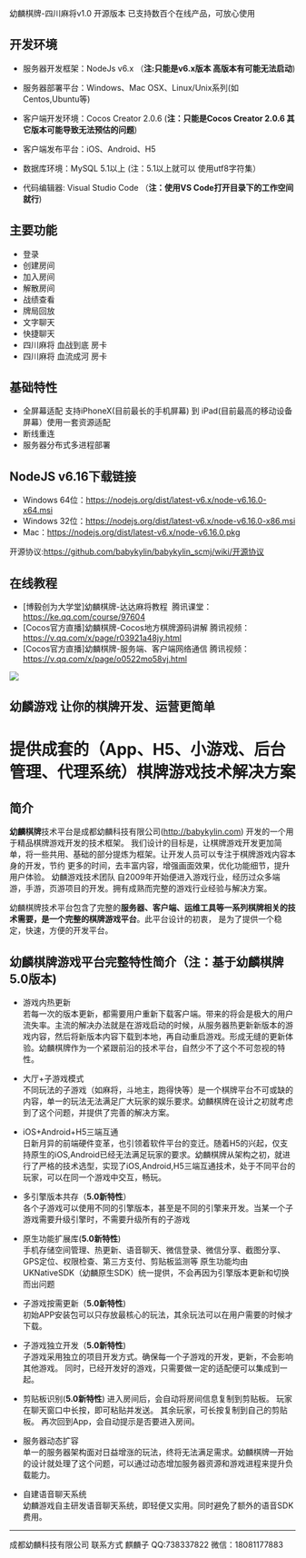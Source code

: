 幼麟棋牌-四川麻将v1.0 开源版本  已支持数百个在线产品，可放心使用



**开发环境**
---
- 服务器开发框架：NodeJs v6.x （**注:只能是v6.x版本 高版本有可能无法启动**)

- 服务器部署平台：Windows、Mac OSX、Linux/Unix系列(如 Centos,Ubuntu等)

- 客户端开发环境：Cocos Creator 2.0.6 (**注：只能是Cocos Creator 2.0.6 其它版本可能导致无法预估的问题**)

- 客户端发布平台：iOS、Android、H5

- 数据库环境：MySQL 5.1以上 (注：5.1以上就可以 使用utf8字符集）

- 代码编辑器: Visual Studio Code （**注：使用VS Code打开目录下的工作空间就行**)


**主要功能**  
---
- 登录  
- 创建房间  
- 加入房间  
- 解散房间  
- 战绩查看  
- 牌局回放  
- 文字聊天  
- 快捷聊天  
- 四川麻将 血战到底 房卡  
- 四川麻将 血流成河 房卡  

**基础特性**
---
- 全屏幕适配 支持iPhoneX(目前最长的手机屏幕) 到 iPad(目前最高的移动设备屏幕）使用一套资源适配  
- 断线重连  
- 服务器分布式多进程部署  

**NodeJS v6.16下载链接**
---
- Windows 64位：https://nodejs.org/dist/latest-v6.x/node-v6.16.0-x64.msi  
- Windows 32位：https://nodejs.org/dist/latest-v6.x/node-v6.16.0-x86.msi  
- Mac：https://nodejs.org/dist/latest-v6.x/node-v6.16.0.pkg  

开源协议:<https://github.com/babykylin/babykylin_scmj/wiki/开源协议>

在线教程
---
- [博毅创为大学堂]幼麟棋牌-达达麻将教程  腾讯课堂：https://ke.qq.com/course/97604  
- [Cocos官方直播]幼麟棋牌-Cocos地方棋牌源码讲解 腾讯视频：https://v.qq.com/x/page/r03921a48jy.html  
- [Cocos官方直播]幼麟棋牌-服务端、客户端网络通信 腾讯视频：https://v.qq.com/x/page/o0522mo58vj.html  

   
![](http://babykylin.com/bk.png)

幼麟游戏 让你的棋牌开发、运营更简单
---
提供成套的（App、H5、小游戏、后台管理、代理系统）棋牌游戏技术解决方案 
====

简介
---

  **幼麟棋牌**技术平台是成都幼麟科技有限公司(http://babykylin.com) 开发的一个用于精品棋牌游戏开发的技术框架。
我们设计的目标是，让棋牌游戏开发更加简单，将一些共用、基础的部分提炼为框架。让开发人员可以专注于棋牌游戏内容本身的开发，节约
更多的时间，去丰富内容，增强画面效果，优化功能细节，提升用户体验。
幼麟游戏技术团队 自2009年开始便进入游戏行业，经历过众多端游，手游，页游项目的开发。拥有成熟而完整的游戏行业经验与解决方案。

幼麟棋牌技术平台包含了完整的**服务器、客户端、运维工具等一系列棋牌相关的技术需要，是一个完整的棋牌游戏平台**。此平台设计的初衷，
是为了提供一个稳定，快速，方便的开发平台。

幼麟棋牌游戏平台完整特性简介（注：基于幼麟棋牌5.0版本)
---
- 游戏内热更新  
 若每一次的版本更新，都需要用户重新下载客户端。带来的将会是极大的用户流失率。主流的解决办法就是在游戏启动的时候，从服务器热更新新版本的游戏内容，然后将新版本内容下载到本地，再自动重启游戏。形成无缝的更新体验。幼麟棋牌作为一个紧跟前沿的技术平台，自然少不了这个不可忽视的特性。
  
- 大厅+子游戏模式  
 不同玩法的子游戏（如麻将，斗地主，跑得快等）是一个棋牌平台不可或缺的内容，单一的玩法无法满足广大玩家的娱乐要求。幼麟棋牌在设计之初就考虑到了这个问题，并提供了完善的解决方案。
  
- iOS+Android+H5三端互通  
 日新月异的前端硬件变革，也引领着软件平台的变迁。随着H5的兴起，仅支持原生的iOS,Android已经无法满足玩家的要求。幼麟棋牌从架构之初，就进行了严格的技术选型，实现了iOS,Android,H5三端互通技术，处于不同平台的玩家，可以在同一个游戏中交互，畅玩。
    
- 多引擎版本共存（**5.0新特性**）  
   各个子游戏可以使用不同的引擎版本，甚至是不同的引擎来开发。当某一个子游戏需要升级引擎时，不需要升级所有的子游戏
 
- 原生功能扩展库(**5.0新特性**)  
   手机存储空间管理、热更新、语音聊天、微信登录、微信分享、截图分享、GPS定位、权限检查、第三方支付、剪贴板监测等 原生功能均由UKNativeSDK（幼麟原生SDK）统一提供，不会再因为引擎版本更新和切换而出问题
 
- 子游戏按需更新（**5.0新特性**)  
   初始APP安装包可以只存放最核心的玩法，其余玩法可以在用户需要的时候才下载。
 
- 子游戏独立开发（**5.0新特性**)   
   子游戏采用独立的项目开发方式。确保每一个子游戏的开发，更新，不会影响其他游戏。 同时，已经开发好的游戏，只需要做一定的适配便可以集成到一起。
- 剪贴板识别(**5.0新特性**)
   进入房间后，会自动将房间信息复制到剪贴板。 玩家在聊天窗口中长按，即可粘贴并发送。 其余玩家，可长按复制到自己的剪贴板。 再次回到App，会自动提示是否要进入房间。
 
- 服务器动态扩容  
 单一的服务器架构面对日益增涨的玩法，终将无法满足需求。幼麟棋牌一开始的设计就处理了这个问题，可以通过动态增加服务器资源和游戏进程来提升负载能力。
  
- 自建语音聊天系统  
 幼麟游戏自主研发语音聊天系统，即轻便又实用。同时避免了额外的语音SDK费用。
 
 ----
 成都幼麟科技有限公司 联系方式 麒麟子 QQ:738337822 微信：18081177883
